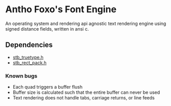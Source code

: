 # Antho Foxo's Font Engine
An operating system and rendering api agnostic text rendering engine using signed distance fields, written in ansi c.

## Dependencies
* [stb_truetype.h](https://github.com/nothings/stb/blob/master/stb_truetype.h)
* [stb_rect_pack.h](https://github.com/nothings/stb/blob/master/stb_rect_pack.h)

### Known bugs
* Each quad triggers a buffer flush
* Buffer size is calculated such that the entire buffer can never be used
* Text rendering does not handle tabs, carriage returns, or line feeds
